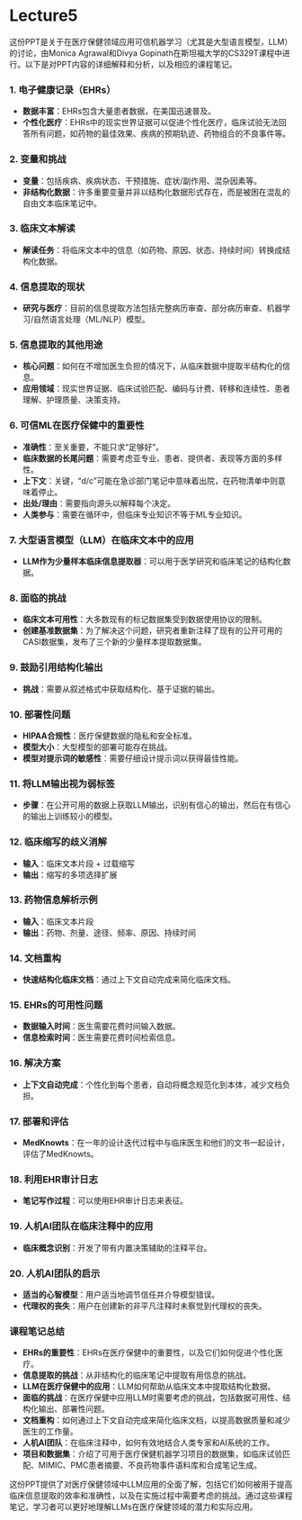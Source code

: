 # Lecture5

这份PPT是关于在医疗保健领域应用可信机器学习（尤其是大型语言模型，LLM）的讨论，由Monica Agrawal和Divya Gopinath在斯坦福大学的CS329T课程中进行。以下是对PPT内容的详细解释和分析，以及相应的课程笔记。

### 1. 电子健康记录（EHRs）
- **数据丰富**：EHRs包含大量患者数据，在美国迅速普及。
- **个性化医疗**：EHRs中的现实世界证据可以促进个性化医疗，临床试验无法回答所有问题，如药物的最佳效果、疾病的预期轨迹、药物组合的不良事件等。

### 2. 变量和挑战
- **变量**：包括疾病、疾病状态、干预措施、症状/副作用、混杂因素等。
- **非结构化数据**：许多重要变量并非以结构化数据形式存在，而是被困在混乱的自由文本临床笔记中。

### 3. 临床文本解读
- **解读任务**：将临床文本中的信息（如药物、原因、状态、持续时间）转换成结构化数据。

### 4. 信息提取的现状
- **研究与医疗**：目前的信息提取方法包括完整病历审查、部分病历审查、机器学习/自然语言处理（ML/NLP）模型。

### 5. 信息提取的其他用途
- **核心问题**：如何在不增加医生负担的情况下，从临床数据中提取半结构化的信息。
- **应用领域**：现实世界证据、临床试验匹配、编码与计费、转移和连续性、患者理解、护理质量、决策支持。

### 6. 可信ML在医疗保健中的重要性
- **准确性**：至关重要，不能只求“足够好”。
- **临床数据的长尾问题**：需要考虑亚专业、患者、提供者、表现等方面的多样性。
- **上下文**：关键，“d/c”可能在急诊部门笔记中意味着出院，在药物清单中则意味着停止。
- **出处/理由**：需要指向源头以解释每个决定。
- **人类参与**：需要在循环中，但临床专业知识不等于ML专业知识。

### 7. 大型语言模型（LLM）在临床文本中的应用
- **LLM作为少量样本临床信息提取器**：可以用于医学研究和临床笔记的结构化数据。

### 8. 面临的挑战
- **临床文本可用性**：大多数现有的标记数据集受到数据使用协议的限制。
- **创建基准数据集**：为了解决这个问题，研究者重新注释了现有的公开可用的CASI数据集，发布了三个新的少量样本提取数据集。

### 9. 鼓励引用结构化输出
- **挑战**：需要从叙述格式中获取结构化、基于证据的输出。

### 10. 部署性问题
- **HIPAA合规性**：医疗保健数据的隐私和安全标准。
- **模型大小**：大型模型的部署可能存在挑战。
- **模型对提示词的敏感性**：需要仔细设计提示词以获得最佳性能。

### 11. 将LLM输出视为弱标签
- **步骤**：在公开可用的数据上获取LLM输出，识别有信心的输出，然后在有信心的输出上训练较小的模型。

### 12. 临床缩写的歧义消解
- **输入**：临床文本片段 + 过载缩写
- **输出**：缩写的多项选择扩展

### 13. 药物信息解析示例
- **输入**：临床文本片段
- **输出**：药物、剂量、途径、频率、原因、持续时间

### 14. 文档重构
- **快速结构化临床文档**：通过上下文自动完成来简化临床文档。

### 15. EHRs的可用性问题
- **数据输入时间**：医生需要花费时间输入数据。
- **信息检索时间**：医生需要花费时间检索信息。

### 16. 解决方案
- **上下文自动完成**：个性化到每个患者，自动将概念规范化到本体，减少文档负担。

### 17. 部署和评估
- **MedKnowts**：在一年的设计迭代过程中与临床医生和他们的文书一起设计，评估了MedKnowts。

### 18. 利用EHR审计日志
- **笔记写作过程**：可以使用EHR审计日志来表征。

### 19. 人机AI团队在临床注释中的应用
- **临床概念识别**：开发了带有内置决策辅助的注释平台。

### 20. 人机AI团队的启示
- **适当的心智模型**：用户适当地调节信任并介导模型错误。
- **代理权的丧失**：用户在创建新的非平凡注释时未察觉到代理权的丧失。

### 课程笔记总结
- **EHRs的重要性**：EHRs在医疗保健中的重要性，以及它们如何促进个性化医疗。
- **信息提取的挑战**：从非结构化的临床笔记中提取有用信息的挑战。
- **LLM在医疗保健中的应用**：LLM如何帮助从临床文本中提取结构化数据。
- **面临的挑战**：在医疗保健中应用LLM时需要考虑的挑战，包括数据可用性、结构化输出、部署性问题。
- **文档重构**：如何通过上下文自动完成来简化临床文档，以提高数据质量和减少医生的工作量。
- **人机AI团队**：在临床注释中，如何有效地结合人类专家和AI系统的工作。
- **项目和数据集**：介绍了可用于医疗保健机器学习项目的数据集，如临床试验匹配、MIMIC、PMC患者摘要、不良药物事件语料库和合成笔记生成。

这份PPT提供了对医疗保健领域中LLM应用的全面了解，包括它们如何被用于提高临床信息提取的效率和准确性，以及在实施过程中需要考虑的挑战。通过这些课程笔记，学习者可以更好地理解LLMs在医疗保健领域的潜力和实际应用。